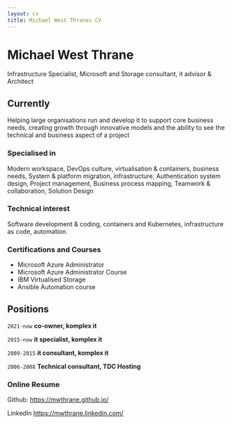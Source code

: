```yaml
---
layout: cv
title: Michael West Thranes CV
---
```


# Michael West Thrane
Infrastructure Specialist, Microsoft and Storage consultant, it advisor & Architect

## Currently
Helping large organisations run and develop it to support core business needs, creating growth through innovative models and the ability to see the technical and business aspect of a project

### Specialised in
Modern workspace, DevOps culture, virtualisation & containers, business needs, System & platform migration, infrastructure, Authentication system design, Project management, Business process mapping, Teamwork & collaboration, Solution Design

### Technical interest
Software development & coding, containers and Kubernetes, infrastructure as code, automation.

### Certifications and Courses
* Microsoft Azure Administrator
* Microsoft Azure Administrator Course
* IBM Virtualised Storage
* Ansible Automation course

## Positions
`2021-now`
__co-owner, komplex it__

`2015-now`
__it specialist, komplex it__

`2009-2015`
__it consultant, komplex it__

`2006-2008`
__Technical consultant, TDC Hosting__

### Online Resume
Github: <https://mwthrane.github.io/>

LinkedIn <https://mwthrane.linkedin.com/>